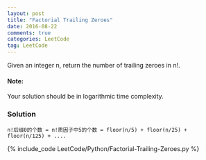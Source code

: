 ```yaml
---
layout: post
title: "Factorial Trailing Zeroes"
date: 2016-08-22
comments: true
categories: LeetCode
tag: LeetCode
---
```



Given an integer n, return the number of trailing zeroes in n!.

#### Note: 
Your solution should be in logarithmic time complexity.

<!--more-->
### Solution
`n!后缀0的个数 = n!质因子中5的个数
              = floor(n/5) + floor(n/25) + floor(n/125) + ....`

{% include_code LeetCode/Python/Factorial-Trailing-Zeroes.py %}
